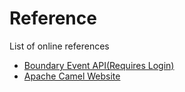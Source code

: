 Reference
=========

List of online references

* [Boundary Event API(Requires Login)](https://app.boundary.com/docs/events_api)
* [Apache Camel Website](http://camel.apache.org/)
